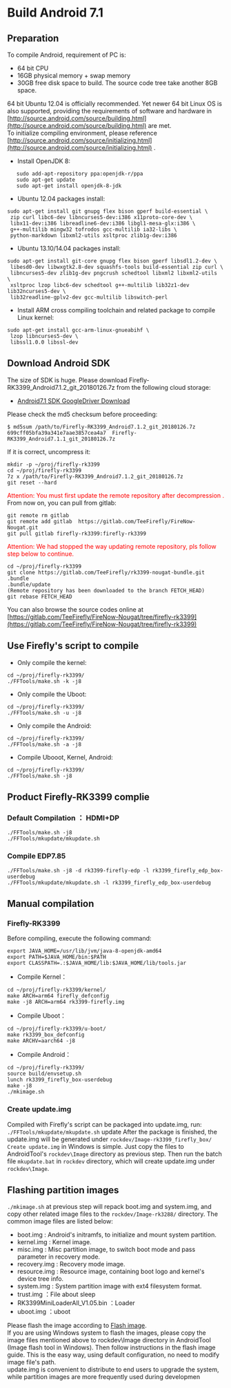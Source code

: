 # Build Android 7.1
## Preparation
To compile Android, requirement of PC is:
* 64 bit CPU
* 16GB physical memory + swap memory
* 30GB free disk space to build. The source code tree take another 8GB space.

64 bit Ubuntu 12.04 is officially recommended. Yet newer  64 bit Linux OS is also supported, providing the requirements of software and hardware in [http://source.android.com/source/building.html](http://source.android.com/source/building.html) are met.  
To initialize compiling environment, please reference [http://source.android.com/source/initializing.html](http://source.android.com/source/initializing.html) .
* Install OpenJDK 8:
```
   sudo add-apt-repository ppa:openjdk-r/ppa
   sudo apt-get update
   sudo apt-get install openjdk-8-jdk
```
* Ubuntu 12.04 packages install:
```
sudo apt-get install git gnupg flex bison gperf build-essential \
 zip curl libc6-dev libncurses5-dev:i386 x11proto-core-dev \
 libx11-dev:i386 libreadline6-dev:i386 libgl1-mesa-glx:i386 \
 g++-multilib mingw32 tofrodos gcc-multilib ia32-libs \
 python-markdown libxml2-utils xsltproc zlib1g-dev:i386
```
* Ubuntu 13.10/14.04 packages install:
```
sudo apt-get install git-core gnupg flex bison gperf libsdl1.2-dev \
 libesd0-dev libwxgtk2.8-dev squashfs-tools build-essential zip curl \
 libncurses5-dev zlib1g-dev pngcrush schedtool libxml2 libxml2-utils  \
 xsltproc lzop libc6-dev schedtool g++-multilib lib32z1-dev lib32ncurses5-dev \
 lib32readline-gplv2-dev gcc-multilib libswitch-perl
```
* Install ARM cross compiling toolchain and related package to compile Linux kernel:
```
sudo apt-get install gcc-arm-linux-gnueabihf \
 lzop libncurses5-dev \
 libssl1.0.0 libssl-dev
```

## Download Android SDK
The size of SDK is huge. Please download Firefly-RK3399_Android7.1.2_git_20180126.7z from the following cloud storage:
* [Android7.1 SDK GoogleDriver Download](https://drive.google.com/open?id=1QRedwXTH_wt_dPV0jFyyyyfptwra6VfI)

Please check the md5 checksum before proceeding:
```
$ md5sum /path/to/Firefly-RK3399_Android7.1.2_git_20180126.7z
699cff05bfa39a341e7aae3857cea4a7  Firefly-RK3399_Android7.1.1_git_20180126.7z
```
If it is correct, uncompress it:
```
mkdir -p ~/proj/firefly-rk3399
cd ~/proj/firefly-rk3399
7z x /path/to/Firefly-RK3399_Android7.1.2_git_20180126.7z
git reset --hard
```
<font color=#ff0000>Attention: You must first update the remote repository after decompression .</font>  
From now on, you can pull from gitlab:
```
git remote rm gitlab
git remote add gitlab  https://gitlab.com/TeeFirefly/FireNow-Nougat.git
git pull gitlab firefly-rk3399:firefly-rk3399
```
<font color=#ff0000>Attention: We had stopped the way updating remote repository, pls follow step below to continue.</font>
```
cd ~/proj/firefly-rk3399
git clone https://gitlab.com/TeeFirefly/rk3399-nougat-bundle.git .bundle
.bundle/update
(Remote repository has been downloaded to the branch FETCH_HEAD)
git rebase FETCH_HEAD
```

You can also browse the source codes online at [https://gitlab.com/TeeFirefly/FireNow-Nougat/tree/firefly-rk3399](https://gitlab.com/TeeFirefly/FireNow-Nougat/tree/firefly-rk3399)
## Use Firefly's script to compile

* Only compile the kernel:
```
cd ~/proj/firefly-rk3399/
./FFTools/make.sh -k -j8
```
* Only compile the Uboot:
```
cd ~/proj/firefly-rk3399/
./FFTools/make.sh -u -j8
```
* Only compile the Android:
```
cd ~/proj/firefly-rk3399/
./FFTools/make.sh -a -j8
```
* Compile Ubooot, Kernel, Android:
```
cd ~/proj/firefly-rk3399/
./FFTools/make.sh -j8
```
## Product Firefly-RK3399 complie
### Default Compilation ： HDMI+DP
```
./FFTools/make.sh -j8
./FFTools/mkupdate/mkupdate.sh
```
### Compile EDP7.85
```
./FFTools/make.sh -j8 -d rk3399-firefly-edp -l rk3399_firefly_edp_box-userdebug
./FFTools/mkupdate/mkupdate.sh -l rk3399_firefly_edp_box-userdebug
```
## Manual compilation
### Firefly-RK3399
Before compiling, execute the following command:
```
export JAVA_HOME=/usr/lib/jvm/java-8-openjdk-amd64 
export PATH=$JAVA_HOME/bin:$PATH 
export CLASSPATH=.:$JAVA_HOME/lib:$JAVA_HOME/lib/tools.jar
```
* Compile Kernel：
```
cd ~/proj/firefly-rk3399/kernel/
make ARCH=arm64 firefly_defconfig
make -j8 ARCH=arm64 rk3399-firefly.img
```
* Compile Uboot：
```
cd ~/proj/firefly-rk3399/u-boot/
make rk3399_box_defconfig
make ARCHV=aarch64 -j8
```
* Compile Android：
```
cd ~/proj/firefly-rk3399/
source build/envsetup.sh
lunch rk3399_firefly_box-userdebug
make -j8
./mkimage.sh
```

### Create update.img
Compiled with Firefly's script can be packaged into update.img, run:   `./FFTools/mkupdate/mkupdate.sh` update After the package is finished, the update.img will be generated under `rockdev/Image-rk3399_firefly_box/
Create update.img` in Windows is simple. Just copy the files to AndroidTool's `rockdev\Image` directory as previous step. Then run the batch file `mkupdate.bat` in `rockdev` directory, which will create update.img under `rockdev\Image`.
## Flashing partition images
`./mkimage.sh` at previous step will repack boot.img and system.img, and copy other related image files to the `rockdev/Image-rk3288/` directory. The common image files are listed below:
* boot.img : Android's initramfs, to initialize and mount system partition.
* kernel.img : Kernel image.
* misc.img : Misc partition image, to switch boot mode and pass parameter in recovery mode.
* recovery.img : Recovery mode image.
* resource.img : Resource image, containing boot logo and kernel's device tree info.
* system.img : System partition image with ext4 filesystem format.
* trust.img ：File about sleep
* RK3399MiniLoaderAll_V1.05.bin ：Loader
* uboot.img ：uboot

Please flash the image according to [Flash image](flash-image.html).  
If you are using Windows system to flash the images, please copy the image files mentioned above to rockdev\Image directory in AndroidTool (Image flash tool in Windows). Then follow instructions in the flash image guide. This is the easy way, using default configuration, no need to modify image file's path.  
update.img is convenient to distribute to end users to upgrade the system, while partition images are more frequently used during developmen
